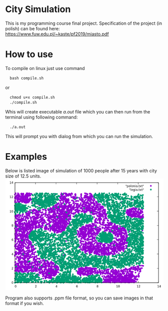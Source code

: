 # City Simulation

This is my programming course final project. Specification of the project (in polish) can be 
found here: https://www.fuw.edu.pl/~kaste/pf2019/miasto.pdf

# How to use
To compile on linux just use command 
```
  bash compile.sh
```
or 
``` 
  chmod u+x compile.sh
  ./compile.sh
```

Whis will create executable *a.out* file which you can then run from the terminal using following command:
```
  ./a.out
```

This will prompt you with dialog from which you can run the simulation.

# Examples
Below is listed image of simulation of 1000 people after 15 years with city size of 12.5 units.
![alt text](https://github.com/RafalKornel/City_Simluation/blob/master/visualization/example1000_15.jpg.png)

Program also supports .ppm file format, so you can save images in that format if you wish.
